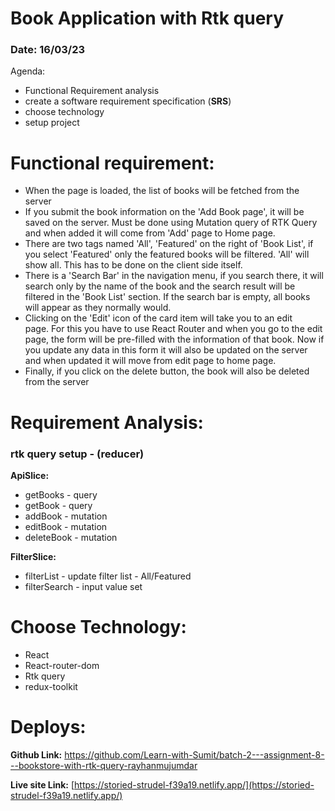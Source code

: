 # Book Application with Rtk query

### Date: 16/03/23

Agenda: 

- Functional Requirement analysis
- create a software requirement specification (**SRS**)
- choose technology
- setup project

# Functional requirement:

- When the page is loaded, the list of books will be fetched from the server
- If you submit the book information on the 'Add Book page', it will be saved on the server. Must be done using Mutation query of RTK Query and when added it will come from 'Add' page to Home page.
- There are two tags named 'All', 'Featured' on the right of 'Book List', if you select 'Featured' only the featured books will be filtered. 'All' will show all. This has to be done on the client side itself.
- There is a 'Search Bar' in the navigation menu, if you search there, it will search only by the name of the book and the search result will be filtered in the 'Book List' section. If the search bar is empty, all books will appear as they normally would.
- Clicking on the 'Edit' icon of the card item will take you to an edit page. For this you have to use React Router and when you go to the edit page, the form will be pre-filled with the information of that book. Now if you update any data in this form it will also be updated on the server and when updated it will move from edit page to home page.
- Finally, if you click on the delete button, the book will also be deleted from the server

# Requirement Analysis:

### rtk query setup - (reducer)

**ApiSlice:**

- getBooks - query
- getBook - query
- addBook - mutation
- editBook - mutation
- deleteBook - mutation

************FilterSlice:************

- filterList - update filter list - All/Featured
- filterSearch - input value set

# Choose Technology:

- React
- React-router-dom
- Rtk query
- redux-toolkit

# Deploys:

**Github Link:** https://github.com/Learn-with-Sumit/batch-2---assignment-8---bookstore-with-rtk-query-rayhanmujumdar

**Live site Link:** [https://storied-strudel-f39a19.netlify.app/](https://storied-strudel-f39a19.netlify.app/)